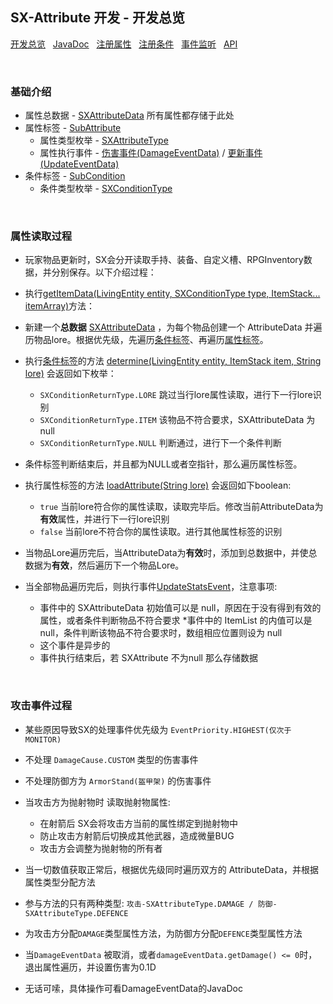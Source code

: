 ## SX-Attribute 开发 - 开发总览

 [开发总览](./overview.md)&nbsp;&nbsp;
 [JavaDoc](https://saukiya.github.io/SX-Attribute/javadoc/index.html)&nbsp;&nbsp; 
 [注册属性](./attribute.md)&nbsp;&nbsp; 
 [注册条件](./condition.md)&nbsp;&nbsp; 
 [事件监听](./events.md)&nbsp;&nbsp; 
 [API](https://saukiya.github.io/SX-Attribute/javadoc/github/saukiya/sxattribute/api/SXAttributeAPI.html)

<br>

### 基础介绍

* 属性总数据 - [SXAttributeData](https://saukiya.github.io/SX-Attribute/javadoc/github/saukiya/sxattribute/data/attribute/SXAttributeData.html) 所有属性都存储于此处
* 属性标签 - [SubAttribute](https://saukiya.github.io/SX-Attribute/javadoc/github/saukiya/sxattribute/data/attribute/SubAttribute.html)
  * 属性类型枚举 - [SXAttributeType](https://saukiya.github.io/SX-Attribute/javadoc/github/saukiya/sxattribute/data/attribute/SXAttributeType.html)
  * 属性执行事件 - [伤害事件(DamageEventData)](https://saukiya.github.io/SX-Attribute/javadoc/github/saukiya/sxattribute/data/eventdata/sub/DamageEventData.html) / [更新事件(UpdateEventData)](https://saukiya.github.io/SX-Attribute/javadoc/github/saukiya/sxattribute/data/eventdata/sub/UpdateEventData.html)
* 条件标签 - [SubCondition](https://saukiya.github.io/SX-Attribute/javadoc/github/saukiya/sxattribute/data/condition/SubCondition.html)
  * 条件类型枚举 - [SXConditionType](https://saukiya.github.io/SX-Attribute/javadoc/github/saukiya/sxattribute/data/condition/SXConditionType.html)

<br>

### 属性读取过程

* 玩家物品更新时，SX会分开读取手持、装备、自定义槽、RPGInventory数据，并分别保存。以下介绍过程：
* 执行[getItemData(LivingEntity entity, SXConditionType type, ItemStack... itemArray)](https://saukiya.github.io/SX-Attribute/javadoc/github/saukiya/sxattribute/data/attribute/SXAttributeManager.html#getItemData-org.bukkit.entity.LivingEntity-github.saukiya.sxattribute.data.condition.SXConditionType-org.bukkit.inventory.ItemStack...-)方法：
* 新建一个**总数据** [SXAttributeData](https://saukiya.github.io/SX-Attribute/javadoc/github/saukiya/sxattribute/data/attribute/SXAttributeData.html) ，为每个物品创建一个 AttributeData 并遍历物品lore。根据优先级，先遍历[条件标签](https://saukiya.github.io/SX-Attribute/javadoc/github/saukiya/sxattribute/data/condition/SubCondition.html)、再遍历[属性标签](https://saukiya.github.io/SX-Attribute/javadoc/github/saukiya/sxattribute/data/attribute/SubAttribute.html)。
* 执行[条件标签](https://saukiya.github.io/SX-Attribute/javadoc/github/saukiya/sxattribute/data/condition/SubCondition.html)的方法 [determine(LivingEntity entity, ItemStack item, String lore)](https://saukiya.github.io/SX-Attribute/javadoc/github/saukiya/sxattribute/data/condition/SubCondition.html#determine-org.bukkit.entity.LivingEntity-org.bukkit.inventory.ItemStack-java.lang.String-) 会返回如下枚举：
  * `SXConditionReturnType.LORE` 跳过当行lore属性读取，进行下一行lore识别
  * `SXConditionReturnType.ITEM` 该物品不符合要求，SXAttributeData 为 null
  * `SXConditionReturnType.NULL` 判断通过，进行下一个条件判断
  
  
* 条件标签判断结束后，并且都为NULL或者空指针，那么遍历属性标签。
* 执行属性标签的方法 [loadAttribute(String lore)](https://saukiya.github.io/SX-Attribute/javadoc/github/saukiya/sxattribute/data/attribute/SubAttribute.html#loadAttribute-java.lang.String-) 会返回如下boolean:
  * `true` 当前lore符合你的属性读取，读取完毕后。修改当前AttributeData为**有效**属性，并进行下一行lore识别
  * `false` 当前lore不符合你的属性读取。进行其他属性标签的识别

  
* 当物品Lore遍历完后，当AttributeData为**有效**时，添加到总数据中，并使总数据为**有效**，然后遍历下一个物品Lore。
* 当全部物品遍历完后，则执行事件[UpdateStatsEvent](https://saukiya.github.io/SX-Attribute/javadoc/github/saukiya/sxattribute/event/UpdateStatsEvent.html)，注意事项:
  * 事件中的 SXAttributeData 初始值可以是 null，原因在于没有得到有效的属性，或者条件判断物品不符合要求
  *事件中的 ItemList 的内值可以是 null，条件判断该物品不符合要求时，数组相应位置则设为 null
  * 这个事件是异步的
  * 事件执行结束后，若 SXAttribute 不为null 那么存储数据

<br>

### 攻击事件过程

* 某些原因导致SX的处理事件优先级为 `EventPriority.HIGHEST(仅次于MONITOR)`
* 不处理 `DamageCause.CUSTOM` 类型的伤害事件
* 不处理防御方为 `ArmorStand(盔甲架)` 的伤害事件
* 当攻击方为抛射物时 读取抛射物属性: 
  * 在射箭后 SX会将攻击方当前的属性绑定到抛射物中
  * 防止攻击方射箭后切换成其他武器，造成微量BUG
  * 攻击方会调整为抛射物的所有者


* 当一切数值获取正常后，根据优先级同时遍历双方的 AttributeData，并根据属性类型分配方法
* 参与方法的只有两种类型: `攻击-SXAttributeType.DAMAGE / 防御-SXAttributeType.DEFENCE`
* 为攻击方分配`DAMAGE`类型属性方法，为防御方分配`DEFENCE`类型属性方法
* 当`DamageEventData` 被取消，或者`damageEventData.getDamage() <= 0`时，退出属性遍历，并设置伤害为0.1D
* 无话可嗦，具体操作可看DamageEventData的JavaDoc